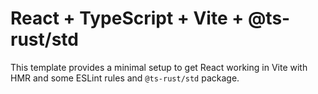 # React + TypeScript + Vite + @ts-rust/std

This template provides a minimal setup to get React working in Vite with HMR and some ESLint rules and `@ts-rust/std` package.
